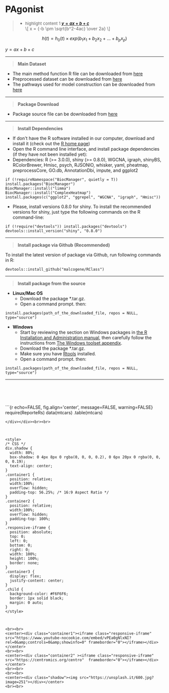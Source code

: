 # PAgonist


<!--   주석처리  toc:table of content, html은 각 타이틀 >, md는 ##로 하는 것이 보기좋음    
author: "Sung Young Kim, MD, PhD^[mailto:palelamp@gmail.com]</center>"
date: "`r format(Sys.time(), '%d %B %Y')`"

output: 
    md_document:
        variant: markdown_github     # GitHub Flavored Markdown   github md는 mathjax 안됨
-->

<!--
This page provides the supplementary R code and data to reproduce the experiments in the following paper : **Accurate prediction of acquired EGFR TKIs resistance using a pathway-based individualized machine learning approach**  
-->

> - <font size='2'> highlight content 1 <b>[
> $y=ax+b+c$
> ](#here)</b></font>  
\\[ x = {-b \pm \sqrt{b^2-4ac} \over 2a} \\]

$$ h(t) = h_0(t) \times exp(b_1x_1 + b_2x_2 + ... + b_px_p) $$

$y=ax+b+c$


----

> **Main Dataset**

* The main method function R file can be downloaded from [here](http://centromics.org/info/142sup/mainFunctions.R)
* Preprocessed dataset can be downloaded from [here](http://centromics.org/info/142sup/EGFRTKIs_8set.RData)
* The pathways used for model construction can be downloaded from [here](http://centromics.org/info/142sup/p.KEGG.PID.BioCarta.RData)

----

> **Package Download**

* Package source file can be downloaded from [here](http://centromics.org/info/142sup/mainFunctions.R)


----

> **Install Dependencies**

* If don't have the R software installed in our computer, download and install it (check out the [R home page](http://www.r-project.org/))
* Open the R command line interface, and install package dependencies (if they have not been installed yet):
* Dependencies: R (>= 3.0.0), shiny (>= 0.8.0), WGCNA, igraph, shinyBS, RColorBrewer, Hmisc, psych, RJSONIO, whisker, yaml, pheatmap, preprocessCore, GO.db, AnnotationDbi, impute, and ggplot2


```{r eval = FALSE}
if (!requireNamespace("BiocManager", quietly = T)) install.packages("BiocManager")
BiocManager::install("limma")
BiocManager::install("ComplexHeatmap")
install.packages(c("ggplot2", "ggrepel", "WGCNA", "igraph", "Hmisc"))
```
* Please, install versions 0.8.0 for shiny. <!--We are working to make the package compatible with the new versions of the packages as soon as possible.--> To install the recommended versions for shiny, just type the following commands on the R command-line:
```{r eval = FALSE}
if (!require("devtools")) install.packages("devtools")
devtools::install_version("shiny", "0.8.0")
```


----


> **Install package via Github (Recommended)**

To install the latest version of package via Github, run following commands in R:
```{r eval = FALSE}
devtools::install_github("malcogene/RClass")
```



----


> **Install package from the source**

- **Linux/Mac OS**
    - Download the package *.tar.gz.
    - Open a command prompt. then:
```{r eval = FALSE}
install.packages(path_of_the_downloaded_file, repos = NULL, type="source")
```


- **Windows**
    - Start by reviewing the section on Windows packages in [the R Installation and Administration manual](https://cran.r-project.org/doc/manuals/R-admin.html), then carefully follow the instructions from [The Windows toolset appendix](https://cran.r-project.org/doc/manuals/R-admin.html#The-Windows-toolset).
    - Download the package *.tar.gz.
    - Make sure you have [Rtools](https://cran.r-project.org/bin/windows/Rtools/) installed.
    - Open a command prompt. then:
```{r eval = FALSE}
install.packages(path_of_the_downloaded_file, repos = NULL, type="source")
```


----




<br><br><br>
<div class="container3"> <div class="child">
```{r echo=FALSE, fig.align='center', message=FALSE, warning=FALSE}
require(ReporteRs)
data(mtcars)
.table(mtcars)

```
</div></div><br><br>



<style>
/* CSS */
div.shadow {
  width: 80%;
  box-shadow: 0 4px 8px 0 rgba(0, 0, 0, 0.2), 0 6px 20px 0 rgba(0, 0, 0, 0.19);
  text-align: center;
}
.container1 {
  position: relative;
  width:100%;
  overflow: hidden;
  padding-top: 56.25%; /* 16:9 Aspect Ratio */
}
.container2 {
  position: relative;
  width:100%;
  overflow: hidden;
  padding-top: 100%; 
}
.responsive-iframe {
  position: absolute;
  top: 0;
  left: 0;
  bottom: 0;
  right: 0;
  width: 100%;
  height: 100%;
  border: none;
}
.container3 {
  display: flex;
  justify-content: center;
}
.child {
  background-color: #F6F6F6;
  border: 1px solid black;
  margin: 0 auto;
}
</style>



<br><br>
<center><div class="container1"><iframe class="responsive-iframe" src="https://www.youtube-nocookie.com/embed/vPEa0gNlxNI?rel=0&amp;controls=0&amp;showinfo=0" frameborder="0"></iframe></div></center> 
<br><br>
<center><div class="container2" ><iframe class="responsive-iframe" src="https://centromics.org/centro"  frameborder="0"></iframe></div></center>
<br><br>
<br><br>
<center><div class="shadow"><img src="https://unsplash.it/600.jpg?image=251"></div></center> 
<br><br>

